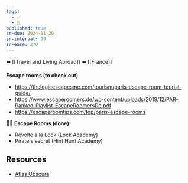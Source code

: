 ```yaml
---
tags:
  - ✅
  - 🧭
published: true
sr-due: 2024-11-20
sr-interval: 99
sr-ease: 270
---
```

⬅️ [[Travel and Living Abroad]]
⬅️ [[France]]

**Escape rooms (to check out)**
- https://thelogicescapesme.com/tourism/paris-escape-room-tourist-guide/
- https://www.escaperoomers.de/wp-content/uploads/2019/12/PAR-Ranked-Playlist-EscapeRoomersDe.pdf
- https://escaperoomtips.com/top/paris-escape-rooms

**🕵️‍♀️ Escape Rooms (done):**
- Révolte à la Lock (Lock Academy)
- Pirate's secret (Hint Hunt Academy)

## Resources
- [Atlas Obscura](https://www.atlasobscura.com/things-to-do/paris-france/places)